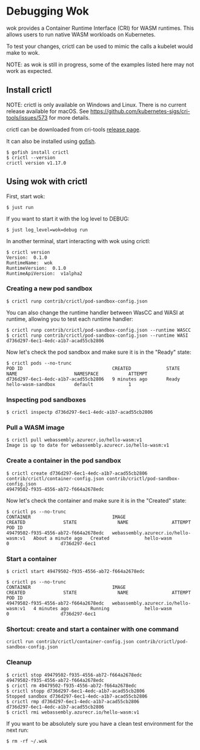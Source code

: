 # Debugging Wok

wok provides a Container Runtime Interface (CRI) for WASM runtimes. This allows users to run native WASM workloads on
Kubernetes.

To test your changes, crictl can be used to mimic the calls a kubelet would make to wok.

NOTE: as wok is still in progress, some of the examples listed here may not work as expected.

## Install crictl

NOTE: crictl is only available on Windows and Linux. There is no current release available for macOS. See
https://github.com/kubernetes-sigs/cri-tools/issues/573 for more details.

crictl can be downloaded from cri-tools [release page](https://github.com/kubernetes-sigs/cri-tools/releases).

It can also be installed using [gofish](https://github.com/fishworks/gofish).

```
$ gofish install crictl
$ crictl --version
crictl version v1.17.0
```

## Using wok with crictl

First, start wok:

```
$ just run
```

If you want to start it with the log level to DEBUG:

```
$ just log_level=wok=debug run
```

In another terminal, start interacting with wok using crictl:

```
$ crictl version
Version:  0.1.0
RuntimeName:  wok
RuntimeVersion:  0.1.0
RuntimeApiVersion:  v1alpha2
```

### Creating a new pod sandbox

```
$ crictl runp contrib/crictl/pod-sandbox-config.json
```

You can also change the runtime handler between WasCC and WASI at runtime, allowing you to test each runtime handler:

```
$ crictl runp contrib/crictl/pod-sandbox-config.json --runtime WASCC
$ crictl runp contrib/crictl/pod-sandbox-config.json --runtime WASI
d736d297-6ec1-4edc-a1b7-acad55cb2806
```

Now let's check the pod sandbox and make sure it is in the "Ready" state:

```
$ crictl pods --no-trunc
POD ID                                 CREATED             STATE               NAME                     NAMESPACE           ATTEMPT
d736d297-6ec1-4edc-a1b7-acad55cb2806   9 minutes ago       Ready               hello-wasm-sandbox       default             1
```


### Inspecting pod sandboxes

```
$ crictl inspectp d736d297-6ec1-4edc-a1b7-acad55cb2806
```

### Pull a WASM image

```
$ crictl pull webassembly.azurecr.io/hello-wasm:v1
Image is up to date for webassembly.azurecr.io/hello-wasm:v1
```

### Create a container in the pod sandbox

```
$ crictl create d736d297-6ec1-4edc-a1b7-acad55cb2806 contrib/crictl/container-config.json contrib/crictl/pod-sandbox-config.json
49479502-f935-4556-ab72-f664a2678edc
```

Now let's check the container and make sure it is in the "Created" state:

```
$ crictl ps --no-trunc
CONTAINER                              IMAGE                                  CREATED              STATE               NAME                ATTEMPT             POD ID
49479502-f935-4556-ab72-f664a2678edc   webassembly.azurecr.io/hello-wasm:v1   About a minute ago   Created             hello-wasm          0                   d736d297-6ec1
```

### Start a container

```
$ crictl start 49479502-f935-4556-ab72-f664a2678edc
```

```
$ crictl ps --no-trunc
CONTAINER                              IMAGE                                  CREATED              STATE               NAME                ATTEMPT             POD ID
49479502-f935-4556-ab72-f664a2678edc   webassembly.azurecr.io/hello-wasm:v1   4 minutes ago        Running             hello-wasm          0                   d736d297-6ec1
```

### Shortcut: create and start a container with one command

```
crictl run contrib/crictl/container-config.json contrib/crictl/pod-sandbox-config.json
```

### Cleanup

```
$ crictl stop 49479502-f935-4556-ab72-f664a2678edc
49479502-f935-4556-ab72-f664a2678edc
$ crictl rm 49479502-f935-4556-ab72-f664a2678edc
$ crictl stopp d736d297-6ec1-4edc-a1b7-acad55cb2806
Stopped sandbox d736d297-6ec1-4edc-a1b7-acad55cb2806
$ crictl rmp d736d297-6ec1-4edc-a1b7-acad55cb2806
d736d297-6ec1-4edc-a1b7-acad55cb2806
$ crictl rmi webassembly.azurecr.io/hello-wasm:v1
```

If you want to be absolutely sure you have a clean test environment for the next run:

```
$ rm -rf ~/.wok
```
